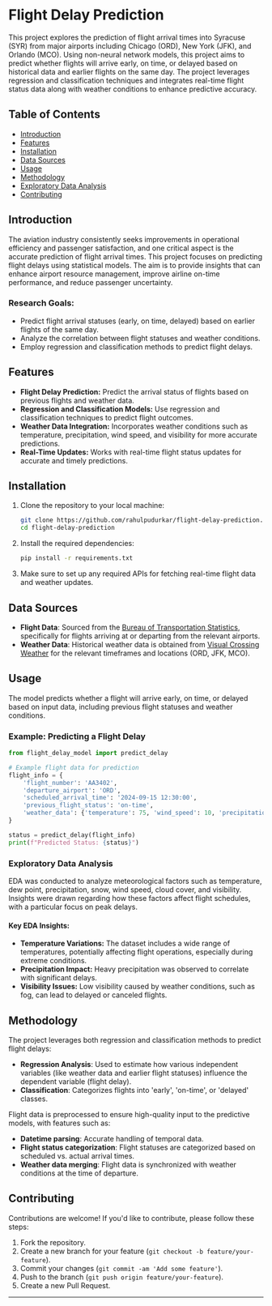 # Flight Delay Prediction

This project explores the prediction of flight arrival times into Syracuse (SYR) from major airports including Chicago (ORD), New York (JFK), and Orlando (MCO). Using non-neural network models, this project aims to predict whether flights will arrive early, on time, or delayed based on historical data and earlier flights on the same day. The project leverages regression and classification techniques and integrates real-time flight status data along with weather conditions to enhance predictive accuracy.

## Table of Contents

- [Introduction](#introduction)
- [Features](#features)
- [Installation](#installation)
- [Data Sources](#data-sources)
- [Usage](#usage)
- [Methodology](#methodology)
- [Exploratory Data Analysis](#exploratory-data-analysis)
- [Contributing](#contributing)

## Introduction

The aviation industry consistently seeks improvements in operational efficiency and passenger satisfaction, and one critical aspect is the accurate prediction of flight arrival times. This project focuses on predicting flight delays using statistical models. The aim is to provide insights that can enhance airport resource management, improve airline on-time performance, and reduce passenger uncertainty.

### Research Goals:
- Predict flight arrival statuses (early, on time, delayed) based on earlier flights of the same day.
- Analyze the correlation between flight statuses and weather conditions.
- Employ regression and classification methods to predict flight delays.

## Features

- **Flight Delay Prediction:** Predict the arrival status of flights based on previous flights and weather data.
- **Regression and Classification Models:** Use regression and classification techniques to predict flight outcomes.
- **Weather Data Integration:** Incorporates weather conditions such as temperature, precipitation, wind speed, and visibility for more accurate predictions.
- **Real-Time Updates:** Works with real-time flight status updates for accurate and timely predictions.

## Installation

1. Clone the repository to your local machine:

   ```bash
   git clone https://github.com/rahulpudurkar/flight-delay-prediction.git
   cd flight-delay-prediction
   ```

2. Install the required dependencies:

   ```bash
   pip install -r requirements.txt
   ```

3. Make sure to set up any required APIs for fetching real-time flight data and weather updates.

## Data Sources

- **Flight Data**: Sourced from the [Bureau of Transportation Statistics](https://www.transtats.bts.gov/ontime/), specifically for flights arriving at or departing from the relevant airports.
- **Weather Data**: Historical weather data is obtained from [Visual Crossing Weather](https://www.visualcrossing.com/) for the relevant timeframes and locations (ORD, JFK, MCO).

## Usage

The model predicts whether a flight will arrive early, on time, or delayed based on input data, including previous flight statuses and weather conditions.

### Example: Predicting a Flight Delay

```python
from flight_delay_model import predict_delay

# Example flight data for prediction
flight_info = {
    'flight_number': 'AA3402',
    'departure_airport': 'ORD',
    'scheduled_arrival_time': '2024-09-15 12:30:00',
    'previous_flight_status': 'on-time',
    'weather_data': {'temperature': 75, 'wind_speed': 10, 'precipitation': 0}
}

status = predict_delay(flight_info)
print(f"Predicted Status: {status}")
```

### Exploratory Data Analysis

EDA was conducted to analyze meteorological factors such as temperature, dew point, precipitation, snow, wind speed, cloud cover, and visibility. Insights were drawn regarding how these factors affect flight schedules, with a particular focus on peak delays.

#### Key EDA Insights:
- **Temperature Variations:** The dataset includes a wide range of temperatures, potentially affecting flight operations, especially during extreme conditions.
- **Precipitation Impact:** Heavy precipitation was observed to correlate with significant delays.
- **Visibility Issues:** Low visibility caused by weather conditions, such as fog, can lead to delayed or canceled flights.

## Methodology

The project leverages both regression and classification methods to predict flight delays:

- **Regression Analysis**: Used to estimate how various independent variables (like weather data and earlier flight statuses) influence the dependent variable (flight delay).
- **Classification**: Categorizes flights into 'early', 'on-time', or 'delayed' classes.

Flight data is preprocessed to ensure high-quality input to the predictive models, with features such as:
- **Datetime parsing**: Accurate handling of temporal data.
- **Flight status categorization**: Flight statuses are categorized based on scheduled vs. actual arrival times.
- **Weather data merging**: Flight data is synchronized with weather conditions at the time of departure.

## Contributing

Contributions are welcome! If you'd like to contribute, please follow these steps:

1. Fork the repository.
2. Create a new branch for your feature (`git checkout -b feature/your-feature`).
3. Commit your changes (`git commit -am 'Add some feature'`).
4. Push to the branch (`git push origin feature/your-feature`).
5. Create a new Pull Request.


---

